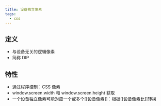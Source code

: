 ```yaml
---
title: 设备独立像素
tags:
  - css
---
```

## 定义

- 与设备无关的逻辑像素
- 简称 DIP

## 特性

- 通过程序控制：CSS 像素
- window.screen.width 和 window.screen.height 获取
- 一个设备独立像素可能对应一个或多个[[设备像素]]：根据[[设备像素比]]转换